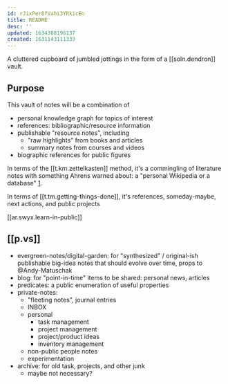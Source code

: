 ```yaml
---
id: rJixPer8fVahi3YRkicEn
title: README
desc: ''
updated: 1634308196137
created: 1631143111333
---
```



A cluttered cupboard of jumbled jottings in the form of a [[soln.dendron]] vault.

## Purpose

This vault of notes will be a combination of

- personal knowledge graph for topics of interest
- references: bibliographic/resource information 
- publishable "resource notes", including
  -  "raw highlights" from books and articles
  - summary notes from courses and videos
- biographic references for public figures

In terms of the [[t.km.zettelkasten]] method, it's a commingling of literature notes with something Ahrens warned about: a "personal Wikipedia or a database" [1](book.how-to-take-smart-notes.md). 

In terms of [[t.tm.getting-things-done]], it's references, someday-maybe, next actions, and public projects

[[ar.swyx.learn-in-public]]


## [[p.vs]]

- evergreen-notes/digital-garden: for "synthesized" / original-ish publishable big-idea notes that should evolve over time, props to @Andy-Matuschak
- blog: for "point-in-time" items to be shared: personal news, articles 
- predicates: a public enumeration of useful properties
- private-notes: 
  - "fleeting notes", journal entries
  - INBOX
  - personal 
    - task management
    - project management
    - project/product ideas
    - inventory management
  - non-public people notes
  - experimentation
- archive: for old task, projects, and other junk
  - maybe not necessary?
